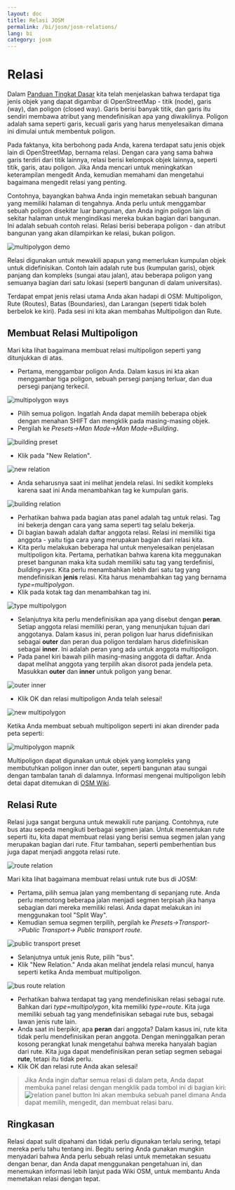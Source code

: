 ```yaml
---
layout: doc
title: Relasi JOSM
permalink: /bi/josm/josm-relations/
lang: bi
category: josm
---
```


Relasi
==========
Dalam [Panduan Tingkat Dasar](/bi/beginner) kita telah menjelaskan bahwa terdapat tiga jenis
objek yang dapat digambar di OpenStreetMap - titik (node), garis (way), dan poligon 
(closed way). Garis berisi banyak titik, dan garis itu sendiri membawa atribut yang 
mendefinisikan apa yang diwakilinya. Poligon adalah sama seperti garis, kecuali garis
yang harus menyelesaikan dimana ini dimulai untuk membentuk poligon.

Pada faktanya, kita berbohong pada Anda, karena terdapat satu jenis objek lain di
OpenStreetMap, bernama relasi. Dengan cara yang sama bahwa garis terdiri dari 
titik lainnya, relasi berisi kelompok objek lainnya, seperti titik, garis, atau
poligon. Jika Anda mencari untuk meningkatkan keterampilan mengedit Anda, kemudian
memahami dan mengetahui bagaimana mengedit relasi yang penting.

Contohnya, bayangkan bahwa Anda ingin memetakan sebuah bangunan yang memiliki 
halaman di tengahnya. Anda perlu untuk menggambar sebuah poligon disekitar 
luar bangunan, dan Anda ingin poligon lain di sekitar halaman untuk mengindikasi
mereka bukan bagian dari bangunan. Ini adalah sebuah contoh relasi. Relasi
berisi beberapa poligon - dan atribut bangunan yang akan dilampirkan ke relasi, 
bukan poligon.

![multipolygon demo][]

Relasi digunakan untuk mewakili apapun yang memerlukan kumpulan objek untuk
didefinisikan. Contoh lain adalah rute bus (kumpulan garis), objek panjang
dan kompleks (sungai atau jalan), atau beberapa poligon yang semuanya bagian
dari satu lokasi (seperti bangunan di dalam universitas).

Terdapat empat jenis relasi utama Anda akan hadapi di OSM:
Multipoligon, Rute (Routes), Batas (Boundaries), dan Larangan (seperti tidak boleh 
berbelok ke kiri). Pada sesi ini kita akan membahas Multipoligon dan Rute.

Membuat Relasi Multipoligon
------------------------------
Mari kita lihat bagaimana membuat relasi multipoligon seperti yang ditunjukkan di atas.

*	Pertama, menggambar poligon Anda. Dalam kasus ini kta akan menggambar tiga poligon, 
	sebuah persegi panjang terluar, dan dua persegi panjang terkecil.

![multipolygon ways][]

*	Pilih semua poligon. Ingatlah Anda dapat memilih beberapa objek dengan menahan 
	SHIFT dan mengklik pada masing-masing objek.
*	Pergilah ke *Presets->Man Made->Man Made->Building*.

![building preset][]

*	Klik pada "New Relation".

![new relation][]

*	Anda seharusnya saat ini melihat jendela relasi. Ini sedikit kompleks
	karena saat ini Anda menambahkan tag ke kumpulan garis.

![building relation][]

*	Perhatikan bahwa pada bagian atas panel adalah tag untuk relasi. Tag ini bekerja
	dengan cara yang sama seperti tag selalu bekerja.
*	Di bagian bawah adalah daftar anggota relasi. Relasi ini memiliki tiga anggota -
	yaitu tiga cara yang merupakan bagian dari relasi kita.
*	Kita perlu melakukan beberapa hal untuk menyelesaikan penjelasan multipoligon kita. 
	Pertama, perhatikan bahwa karena kita meggunakan preset bangunan maka kita sudah
	memiliki satu tag yang terdefinisi, *building=yes*. Kita perlu menambahkan lebih dari
	satu tag yang mendefinisikan **jenis** relasi. Kita harus menambahkan tag yang
	bernama *type=multipolygon*. 
*	Klik pada kotak tag dan menambahkan tag ini.

![type multipolygon][]

*	Selanjutnya kita perlu mendefinisikan apa yang disebut dengan **peran**. Setiap anggota 
	relasi memiliki peran, yang menunjukan tujuan dari anggotanya. Dalam kasus ini, peran
	poligon luar harus didefinisikan sebagai **outer** dan peran dua poligon terdalam harus
	didefinisikan sebagai **inner**. Ini adalah peran yang ada untuk anggota multipoligon.
*	Pada panel kiri bawah pilih masing-masing anggota di daftar. Anda dapat melihat anggota
	yang terpilih akan disorot pada jendela peta. Masukkan **outer** dan **inner** untuk poligon
	yang benar.

![outer inner][]

*	Klik OK dan relasi multipoligon Anda telah selesai!

![new multipolygon][]

Ketika Anda membuat sebuah multipoligon seperti ini akan dirender pada peta seperti:

![multipolygon mapnik][]

Multipoligon dapat digunakan untuk objek yang kompleks yang membutuhkan poligon inner dan outer,
seperti bangunan atau sungai dengan tambalan tanah di dalamnya. Informasi mengenai multipoligon
lebih detai dapat ditemukan di [OSM Wiki](http://wiki.openstreetmap.org/wiki/Re:multipolygon).

Relasi Rute
---------------
Relasi juga sangat berguna untuk mewakili rute panjang. Contohnya, rute bus atau sepeda mengikuti 
berbagai segmen jalan. Untuk menentukan rute seperti itu, kita dapat membuat relasi yang berisi
semua segmen jalan yang merupakan bagian dari rute. Fitur tambahan, seperti pemberhentian bus 
juga dapat menjadi anggota relasi rute.

![route relation][]

Mari kita lihat bagaimana membuat relasi untuk rute bus di JOSM:

*	Pertama, pilih semua jalan yang membentang di sepanjang rute. Anda perlu memotong beberapa
	jalan menjadi segmen terpisah jika hanya sebagian dari mereka memiliki relasi. Anda dapat
	melakukan ini menggunakan tool "Split Way".
*	Kemudian semua segmen terpilih, pergilah ke *Presets->Transport->Public Transport->
    Public transport route*.

![public transport preset][]

*	Selanjutnya untuk jenis Rute, pilih "bus".
*	Klik "New Relation." Anda akan melihat jendela relasi muncul, hanya seperti ketika Anda
	membuat multipoligon.

![bus route relation][]

*	Perhatikan bahwa terdapat tag yang mendefinisikan relasi sebagai rute. Bahkan dari 
	*type=multipolygon*, kita memiliki *type=route*. Kita juga memiliki sebuah tag yang
	mendefinisikan sebagai rute bus, sebagai lawan jenis rute lain.
*	Anda saat ini berpikir, apa **peran** dari anggota? Dalam kasus ini, rute kita tidak 
	perlu mendefinisikan peran anggota. Dengan meninggalkan peran kosong perangkat lunak
	mengetahui bahwa mereka hanyalah bagian dari rute. Kita juga dapat mendefinisikan peran
	setiap segmen sebagai **rute**, tetapi itu tidak perlu.
*	Klik OK dan relasi rute Anda akan selesai!

>	Jika Anda ingin daftar semua relasi di dalam peta, Anda dapat membuka panel relasi
>	dengan mengklik pada tombol ini di bagian kiri:
>   ![relation panel button][]
>   Ini akan membuka sebuah panel dimana Anda dapat memilih, mengedit, dan membuat relasi baru.

Ringkasan
---------
Relasi dapat sulit dipahami dan tidak perlu digunakan terlalu sering, tetapi mereka perlu
tahu tentang ini. Begitu sering Anda gunakan mungkin menyadari bahwa Anda perlu sebuah 
relasi untuk memetakan sesuatu dengan benar, dan Anda dapat menggunakan pengetahuan ini, dan
menemukan informasi lebih lanjut pada Wiki OSM, untuk membantu Anda memetakan relasi dengan tepat.



[multipolygon ways]: /images/en/editing/josm-relations/multipolygon-ways.png
[building preset]: /images/en/editing/josm-relations/building-preset.png
[new relation]: /images/en/editing/josm-relations/new-relation.png
[building relation]: /images/en/editing/josm-relations/building-relation.png
[new relation]: /images/en/editing/josm-relations/new-relation.png
[type multipolygon]: /images/en/editing/josm-relations/type-multipolygon.png
[outer inner]: /images/en/editing/josm-relations/outer-inner.png
[new multipolygon]: /images/en/editing/josm-relations/new-multipolygon.png
[multipolygon mapnik]: /images/en/editing/josm-relations/multipolygon-mapnik.png
[multipolygon demo]: /images/en/editing/josm-relations/multipolygon-demo.png
[route relation]: /images/en/editing/josm-relations/route-relation.png
[public transport preset]: /images/en/editing/josm-relations/public-transport-preset.png
[bus route relation]: /images/en/editing/josm-relations/bus-route-relation.png
[relation panel button]: /images/en/editing/josm-relations/relation-panel-button.png







